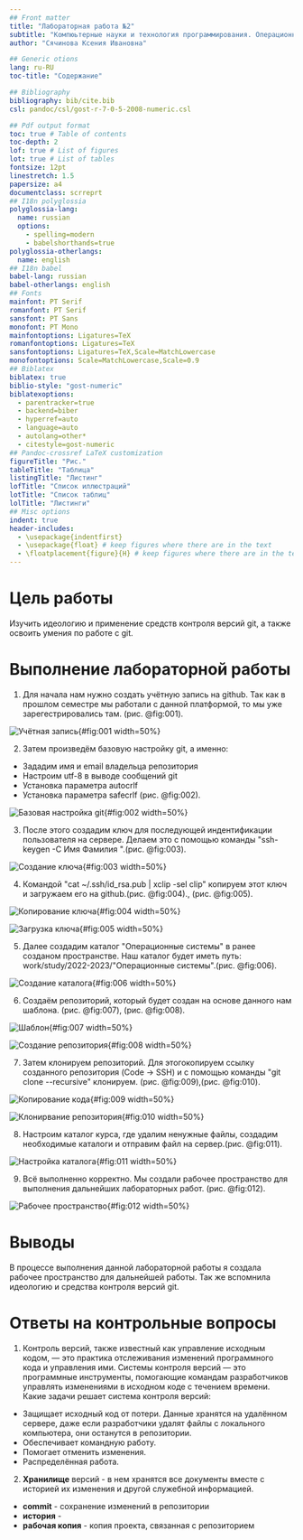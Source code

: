 ```yaml
---
## Front matter
title: "Лабораторная работа №2"
subtitle: "Компюьтерные науки и технология программирования. Операционные системы"
author: "Сячинова Ксения Ивановна"

## Generic otions
lang: ru-RU
toc-title: "Содержание"

## Bibliography
bibliography: bib/cite.bib
csl: pandoc/csl/gost-r-7-0-5-2008-numeric.csl

## Pdf output format
toc: true # Table of contents
toc-depth: 2
lof: true # List of figures
lot: true # List of tables
fontsize: 12pt
linestretch: 1.5
papersize: a4
documentclass: scrreprt
## I18n polyglossia
polyglossia-lang:
  name: russian
  options:
	- spelling=modern
	- babelshorthands=true
polyglossia-otherlangs:
  name: english
## I18n babel
babel-lang: russian
babel-otherlangs: english
## Fonts
mainfont: PT Serif
romanfont: PT Serif
sansfont: PT Sans
monofont: PT Mono
mainfontoptions: Ligatures=TeX
romanfontoptions: Ligatures=TeX
sansfontoptions: Ligatures=TeX,Scale=MatchLowercase
monofontoptions: Scale=MatchLowercase,Scale=0.9
## Biblatex
biblatex: true
biblio-style: "gost-numeric"
biblatexoptions:
  - parentracker=true
  - backend=biber
  - hyperref=auto
  - language=auto
  - autolang=other*
  - citestyle=gost-numeric
## Pandoc-crossref LaTeX customization
figureTitle: "Рис."
tableTitle: "Таблица"
listingTitle: "Листинг"
lofTitle: "Список иллюстраций"
lotTitle: "Список таблиц"
lolTitle: "Листинги"
## Misc options
indent: true
header-includes:
  - \usepackage{indentfirst}
  - \usepackage{float} # keep figures where there are in the text
  - \floatplacement{figure}{H} # keep figures where there are in the text
---
```


# Цель работы

Изучить идеологию и применение средств контроля версий git, а также освоить умения по работе с git.

# Выполнение лабораторной работы

1. Для начала нам нужно создать учётную запись на github. Так как в прошлом семестре мы работали с данной платформой, то мы уже зарегестрировались там. (рис. @fig:001).

![Учётная запись](image/1.png){#fig:001 width=50%}

2. Затем произведём базовую настройку git, а именно:
- Зададим имя и email владельца репозитория
- Настроим utf-8 в выводе сообщений git
- Установка параметра autocrlf 
- Установка параметра safecrlf (рис. @fig:002).

![Базовая настройка git](image/2.png){#fig:002 width=50%}

3. После этого создадим ключ для последующей индентификации пользователя на сервере. Делаем это с помощью команды "ssh-keygen -C Имя Фамилия <workemail>".(рис. @fig:003).

![Создание ключа](image/3.png){#fig:003 width=50%}

4. Командой "cat ~/.ssh/id_rsa.pub | xclip -sel clip" копируем этот ключ и загружаем его на github.(рис. @fig:004)., (рис. @fig:005).

![Копирование ключа](image/4.png){#fig:004 width=50%}

![Загрузка ключа](image/5.png){#fig:005 width=50%}

5. Далее создадим каталог "Операционные системы" в ранее созданом пространстве. Наш каталог будет иметь путь: work/study/2022-2023/"Операционные системы".(рис. @fig:006).

![Создание каталога](image/6.png){#fig:006 width=50%}

6. Создаём репозиторий, который будет создан на основе данного нам шаблона. (рис. @fig:007), (рис. @fig:008).

![Шаблон](image/7.png){#fig:007 width=50%}

![Создание репозитория](image/8.png){#fig:008 width=50%}

7. Затем клонируем репозиторий. Для этогокопируем ссылку созданного репозитория (Code -> SSH) и с помощью команды "git clone --recursive" клонируем. (рис. @fig:009),(рис. @fig:010).

![Копирование кода](image/9.png){#fig:009 width=50%}

![Клонирвание репозитория](image/10.png){#fig:010 width=50%}

8. Настроим каталог курса, где удалим ненужные файлы, создадим необходимые каталоги и отправим файл на сервер.(рис. @fig:011).
 
![Настройка каталога](image/11.png){#fig:011 width=50%}

9. Всё выполненно корректно. Мы создали рабочее пространство для выполнения дальнейших лабораторных работ. (рис. @fig:012).

![Рабочее пространство](image/12.png){#fig:012 width=50%}

# Выводы

В процессе выполнения данной лабораторной работы я создала рабочее пространство для дальнейшей работы. Так же вспомнила идеологию и средства контроля версий git.

# Ответы на контрольные вопросы
1. Контроль версий, также известный как управление исходным кодом, — это практика отслеживания изменений программного кода и управления ими. Системы контроля версий — это программные инструменты, помогающие командам разработчиков управлять изменениями в исходном коде с течением времени.
Какие задачи решает система контроля версий:
- Защищает исходный код от потери. Данные хранятся на удалённом сервере, даже если разработчики удалят файлы с локального компьютера, они останутся в репозитории.
- Обеспечивает командную работу.
- Помогает отменить изменения. 
- Распределённая работа.

2. **Хранилище** версий - в нем
хранятся все документы вместе с историей их
изменения и другой служебной информацией.
- **commit** - сохранение изменений в
репозитории
- **история** - 
- **рабочая копия** - копия проекта, связанная с
репозиторием


